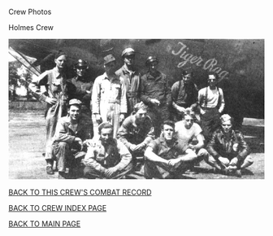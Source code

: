 
Crew Photos






 




Holmes Crew  
  

![](Holmes.jpg)
  
  

[BACK TO THIS CREW'S COMBAT RECORD](ValorToVictory/crews/Holmes.md)  

[BACK TO CREW INDEX PAGE](ValorToVictory/000crews.md)  

[BACK TO MAIN PAGE](ValorToVictory/index.html)


